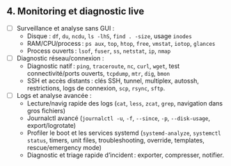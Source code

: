 ## 4. **Monitoring et diagnostic live**

* [ ] Surveillance et analyse sans GUI :
  * Disque : `df`, `du`, `ncdu`, `ls -lhS`, `find . -size`, usage `inodes`
  * RAM/CPU/process : `ps aux`, `top`, `htop`, `free`, `vmstat`, `iotop`, `glances`
  * Process ouverts : `lsof`, `fuser`, `ss`, `netstat`, `ip`, `nmap`
* [ ] Diagnostic réseau/connexion :
  * Diagnostic natif : `ping`, `traceroute`, `nc`, `curl`, `wget`, test connectivité/ports ouverts, `tcpdump`, `mtr`, `dig`, `bmon`
  * SSH et accès distants : clés SSH, tunnel, multiplex, autossh, restrictions, logs de connexion, `scp`, `rsync`, `sftp`.
* [ ] Logs et analyse avancée :
  * Lecture/navig rapide des logs (`cat`, `less`, `zcat`, `grep`, navigation dans gros fichiers)
  * Journalctl avancé (`journalctl -u`, `-f`, `--since`, `-p`, `--disk-usage`, export/logrotate)
  * Profiler le boot et les services systemd (`systemd-analyze`, `systemctl status`, timers, unit files, troubleshooting, override, templates, rescue/emergency mode)
  * Diagnostic et triage rapide d’incident : exporter, compresser, notifier.
